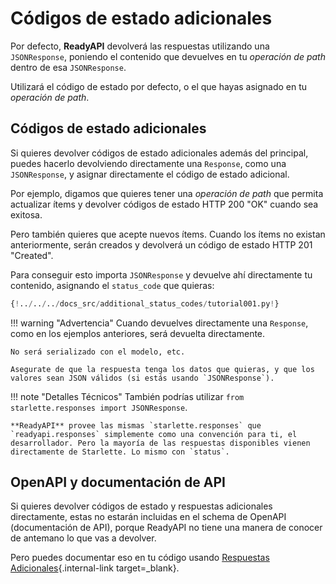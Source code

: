 # Códigos de estado adicionales

Por defecto, **ReadyAPI** devolverá las respuestas utilizando una `JSONResponse`, poniendo el contenido que devuelves en tu _operación de path_ dentro de esa `JSONResponse`.

Utilizará el código de estado por defecto, o el que hayas asignado en tu _operación de path_.

## Códigos de estado adicionales

Si quieres devolver códigos de estado adicionales además del principal, puedes hacerlo devolviendo directamente una `Response`, como una `JSONResponse`, y asignar directamente el código de estado adicional.

Por ejemplo, digamos que quieres tener una _operación de path_ que permita actualizar ítems y devolver códigos de estado HTTP 200 "OK" cuando sea exitosa.

Pero también quieres que acepte nuevos ítems. Cuando los ítems no existan anteriormente, serán creados y devolverá un código de estado HTTP 201 "Created".

Para conseguir esto importa `JSONResponse` y devuelve ahí directamente tu contenido, asignando el `status_code` que quieras:

```Python hl_lines="4  25"
{!../../../docs_src/additional_status_codes/tutorial001.py!}
```

!!! warning "Advertencia"
Cuando devuelves directamente una `Response`, como en los ejemplos anteriores, será devuelta directamente.

    No será serializado con el modelo, etc.

    Asegurate de que la respuesta tenga los datos que quieras, y que los valores sean JSON válidos (si estás usando `JSONResponse`).

!!! note "Detalles Técnicos"
También podrías utilizar `from starlette.responses import JSONResponse`.

    **ReadyAPI** provee las mismas `starlette.responses` que `readyapi.responses` simplemente como una convención para ti, el desarrollador. Pero la mayoría de las respuestas disponibles vienen directamente de Starlette. Lo mismo con `status`.

## OpenAPI y documentación de API

Si quieres devolver códigos de estado y respuestas adicionales directamente, estas no estarán incluidas en el schema de OpenAPI (documentación de API), porque ReadyAPI no tiene una manera de conocer de antemano lo que vas a devolver.

Pero puedes documentar eso en tu código usando [Respuestas Adicionales](additional-responses.md){.internal-link target=\_blank}.

